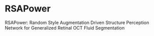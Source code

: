 # RSAPower
RSAPower: Random Style Augmentation Driven Structure Perception Network for Generalized Retinal OCT Fluid Segmentation

